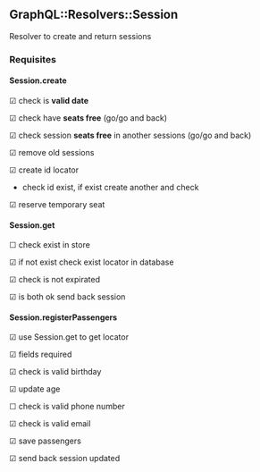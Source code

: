 ## GraphQL::Resolvers::Session

Resolver to create and  return sessions

### Requisites 

#### Session.create 

☑ check is **valid date**

☑ check have **seats free** (go/go and back)

☑ check session **seats free** in another sessions (go/go and back)

☑ remove old sessions 

☑ create id locator
  - check id exist, if exist create another and check

☑ reserve temporary seat


#### Session.get 

☐ check exist in store

☑ if not exist check exist locator in database

☑ check is not expirated

☑ is both ok send back session


#### Session.registerPassengers 

☑ use Session.get to get locator

☑ fields required

☑ check is valid birthday

☑ update age

☐ check is valid phone number

☑ check is valid email

☑ save passengers

☑ send back session updated
